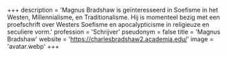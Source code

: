 +++
description = 'Magnus Bradshaw is geïnteresseerd in Soefisme in het Westen, Millennialisme, en Traditionalisme. Hij is momenteel bezig met een proefschrift over Westers Soefisme en apocalypticisme in religieuze en seculiere vorm.'
profession = 'Schrijver'
pseudonym = false
title = 'Magnus Bradshaw'
website = 'https://charlesbradshaw2.academia.edu/'
image = 'avatar.webp'
+++
